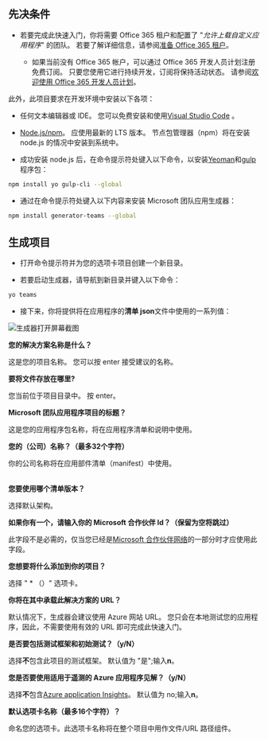 ## <a name="prerequisites"></a>先决条件

- 若要完成此快速入门，你将需要 Office 365 租户和配置了 "*允许上载自定义应用程序*" 的团队。 若要了解详细信息，请参阅[准备 Office 365 租户](~/concepts/build-and-test/prepare-your-o365-tenant.md)。

  - 如果当前没有 Office 365 帐户，可以通过 Office 365 开发人员计划注册免费订阅。 只要您使用它进行持续开发，订阅将保持活动状态。 请参阅[欢迎使用 Office 365 开发人员计划](/OfficeDev/office-dev-program-docs/docs/office-365-developer-program.md)。

此外，此项目要求在开发环境中安装以下各项：

- 任何文本编辑器或 IDE。 您可以免费安装和使用[Visual Studio Code](https://code.visualstudio.com/download) 。

- [Node.js/npm](https://nodejs.org/en/)。 应使用最新的 LTS 版本。 节点包管理器（npm）将在安装 node.js 的情况中安装到系统中。

- 成功安装 node.js 后，在命令提示符处键入以下命令，以安装[Yeoman](https://yeoman.io/)和[gulp](https://www.npmjs.com/package/gulp-cli)程序包：

```bash
npm install yo gulp-cli --global
```

- 通过在命令提示符处键入以下内容来安装 Microsoft 团队应用生成器：

```bash
npm install generator-teams --global
```

## <a name="generate-your-project"></a>生成项目

- 打开命令提示符并为您的选项卡项目创建一个新目录。

- 若要启动生成器，请导航到新目录并键入以下命令：

```bash
yo teams
```

- 接下来，你将提供将在应用程序的**清单 json**文件中使用的一系列值：

![生成器打开屏幕截图](/microsoftteams/platform/assets/images/tab-images/teamsTabScreenshot.PNG)

**您的解决方案名称是什么？**

这是您的项目名称。 您可以按 enter 接受建议的名称。

**要将文件存放在哪里?**

您当前位于项目目录中。 按 enter。

**Microsoft 团队应用程序项目的标题？**

这是您的应用程序包名称，将在应用程序清单和说明中使用。

**您的（公司）名称？（最多32个字符）**

你的公司名称将在应用部件清单（manifest）中使用。

<br>**您要使用哪个清单版本？**

选择默认架构。

**如果你有一个，请输入你的 Microsoft 合作伙伴 Id？（保留为空将跳过）**

此字段不是必需的，仅当您已经是[Microsoft 合作伙伴网络](https://partner.microsoft.com)的一部分时才应使用此字段。

**您想要将什么添加到你的项目？**

选择 " &ast; （）" 选项卡。

**你将在其中承载此解决方案的 URL？**

默认情况下，生成器会建议使用 Azure 网站 URL。 您只会在本地测试您的应用程序，因此，不需要使用有效的 URL 即可完成此快速入门。

**是否要包括测试框架和初始测试？（y/N）**

选择**不**包含此项目的测试框架。 默认值为 "是";输入**n**。

**您是否要使用适用于遥测的 Azure 应用程序见解？（y/N）**

选择**不**包含[Azure application Insights](/azure-docs/articles/azure-monitor/app/app-insights-overview.md)。 默认值为 no;输入**n**。

**默认选项卡名称（最多16个字符）？**

命名您的选项卡。此选项卡名称将在整个项目中用作文件/URL 路径组件。
